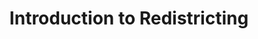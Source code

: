 ---
featured: true
time: 6:00pm EST
title: Introduction to Redistricting
registration: https://zoom.us/webinar/register/WN_V-9S2nZ2TJKPtEdypNBcfw
past: true
---